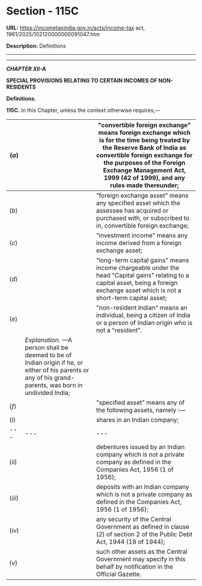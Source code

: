 # Section - 115C

**URL:** https://incometaxindia.gov.in/acts/income-tax act, 1961/2025/102120000000091047.htm

**Description:** Definitions

---

****

**_CHAPTER XII-A_**

**SPECIAL PROVISIONS RELATING TO CERTAIN INCOMES OF NON-RESIDENTS**

**Definitions.**

**115C.** In this Chapter, unless the context otherwise requires,—

(_a_) |  |  "convertible foreign exchange" means foreign exchange which is for the time being treated by the Reserve Bank of India as convertible foreign exchange for the purposes of the Foreign Exchange Management Act, 1999 (42 of 1999), and any rules made thereunder;  
---|---|---  
(_b_) |  |  "foreign exchange asset" means any specified asset which the assessee has acquired or purchased with, or subscribed to in, convertible foreign exchange;  
(_c_) |  |  "investment income" means any income derived from a foreign exchange asset;  
(_d_) |  |  "long-term capital gains" means income chargeable under the head "Capital gains" relating to a capital asset, being a foreign exchange asset which is not a short-term capital asset;  
(_e_) |  |  "non-resident Indian" means an individual, being a citizen of India or a person of Indian origin who is not a "resident".  
|  |  _Explanation._ —A person shall be deemed to be of Indian origin if he, or either of his parents or any of his grand-parents, was born in undivided India;  
(_f_) |  |  "specified asset" means any of the following assets, namely :—  
(_i_) |  |  shares in an Indian company;  
---|---|---  
(_ii_) |  |  debentures issued by an Indian company which is not a private company as defined in the Companies Act, 1956 (1 of 1956);  
(_iii_) |  |  deposits with an Indian company which is not a private company as defined in the Companies Act, 1956 (1 of 1956);  
(_iv_) |  |  any security of the Central Government as defined in clause (_2_) of section 2 of the Public Debt Act, 1944 (18 of 1944);  
(_v_) |  |  such other assets as the Central Government may specify in this behalf by notification in the Official Gazette.